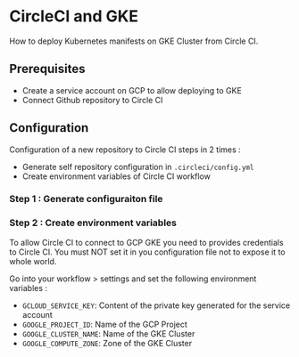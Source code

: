 # CircleCI and GKE
How to deploy Kubernetes manifests on GKE Cluster from Circle CI.

## Prerequisites
* Create a service account on GCP to allow deploying to GKE
* Connect Github repository to Circle CI

## Configuration
Configuration of a new repository to Circle CI steps in 2 times :
* Generate self repository configuration in `.circleci/config.yml`
* Create environment variables of Circle CI workflow

### Step 1 : Generate configuraiton file

### Step 2 : Create environment variables
To allow Circle CI to connect to GCP GKE you need to provides credentials to Circle CI. You must NOT set it in you configuration file not to expose it to whole world.

Go into your workflow > settings and set the following environment variables :
* `GCLOUD_SERVICE_KEY`: Content of the private key generated for the service account
* `GOOGLE_PROJECT_ID`: Name of the GCP Project
* `GOOGLE_CLUSTER_NAME`: Name of the GKE Cluster
* `GOOGLE_COMPUTE_ZONE`: Zone of the GKE Cluster
